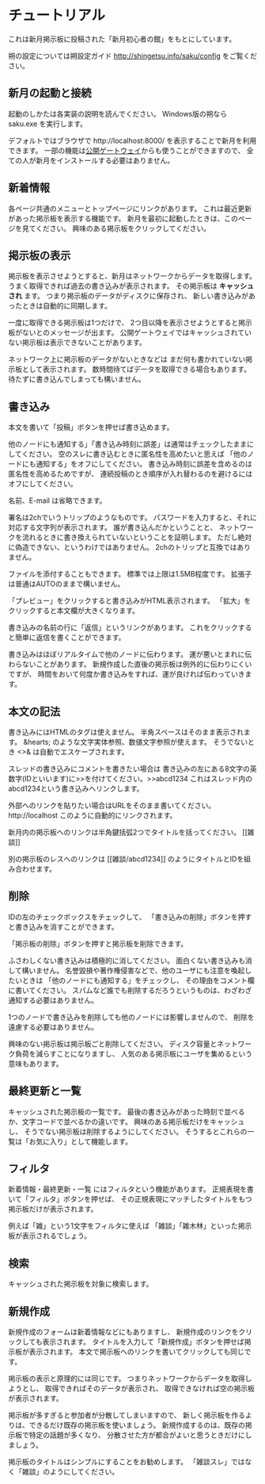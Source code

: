 # チュートリアル

これは新月掲示板に投稿された「新月初心者の館」をもとにしています。

朔の設定については朔設定ガイド http://shingetsu.info/saku/config をご覧ください。

## 新月の起動と接続

起動のしかたは各実装の説明を読んでください。
Windows版の朔なら saku.exe を実行します。

デフォルトではブラウザで
http://localhost:8000/
を表示することで新月を利用できます。
一部の機能は[公開ゲートウェイ](/gateways.md)からも使うことができますので、
全ての人が新月をインストールする必要はありません。

## 新着情報

各ページ共通のメニューとトップページにリンクがあります。
これは最近更新があった掲示板を表示する機能です。
新月を最初に起動したときは、このページを見てください。
興味のある掲示板をクリックしてください。

## 掲示板の表示

掲示板を表示させようとすると、新月はネットワークからデータを取得します。
うまく取得できれば過去の書き込みが表示されます。
その掲示板は **キャッシュされ** ます。
つまり掲示板のデータがディスクに保存され、
新しい書き込みがあったときは自動的に同期します。

一度に取得できる掲示板は1つだけで、
2つ目以降を表示させようとすると掲示板がないとのメッセージが出ます。
公開ゲートウェイではキャッシュされていない掲示板は表示できないことがあります。

ネットワーク上に掲示板のデータがないときなどは
まだ何も書かれていない掲示板として表示されます。
数時間待てばデータを取得できる場合もあります。
待たずに書き込んでしまっても構いません。

## 書き込み

本文を書いて「投稿」ボタンを押せば書き込めます。

他のノードにも通知する」「書き込み時刻に誤差」は通常はチェックしたままにしてください。
空のスレに書き込むときに匿名性を高めたいと思えば
「他のノードにも通知する」をオフにしてください。
書き込み時刻に誤差を含めるのは匿名性を高めるためですが、
連続投稿のとき順序が入れ替わるのを避けるにはオフにしてください。

名前、E-mail は省略できます。

署名は2chでいうトリップのようなものです。
パスワードを入力すると、それに対応する文字列が表示されます。
誰が書き込んだかということと、
ネットワークを流れるときに書き換えられていないということを証明します。
ただし絶対に偽造できない、というわけではありません。
2chのトリップと互換ではありません。

ファイルを添付することもできます。
標準では上限は1.5MB程度です。
拡張子は普通はAUTOのままで構いません。

「プレビュー」をクリックすると書き込みがHTML表示されます。
「拡大」をクリックすると本文欄が大きくなります。

書き込みの名前の行に「返信」というリンクがあります。
これをクリックすると簡単に返信を書くことができます。

書き込みはほぼリアルタイムで他のノードに伝わります。
運が悪いとまれに伝わらないことがあります。
新規作成した直後の掲示板は例外的に伝わりにくいですが、
時間をおいて何度か書き込みをすれば、運が良ければ伝わっていきます。

## 本文の記法

書き込みにはHTMLのタグは使えません。
半角スペースはそのまま表示されます。
&amp;hearts; のような文字実体参照、数値文字参照が使えます。
そうでないとき &lt;&gt;&amp; は自動でエスケープされます。

スレッドの書き込みにコメントを書きたい場合は
書き込みの左にある8文字の英数字(IDといいます)に&gt;&gt;を付けてください。&gt;&gt;abcd1234
これはスレッド内のabcd1234という書き込みへリンクします。

外部へのリンクを貼りたい場合はURLをそのまま書いてください。
http://localhost
このように自動的にリンクされます。

新月内の掲示板へのリンクは半角鍵括弧2つでタイトルを括ってください。
 [[雑談]]

別の掲示板のレスへのリンクは
 [[雑談/abcd1234]]
のようにタイトルとIDを組み合わせます。

## 削除

IDの左のチェックボックスをチェックして、
「書き込みの削除」ボタンを押すと書き込みを消すことができます。

「掲示板の削除」ボタンを押すと掲示板を削除できます。

ふさわしくない書き込みは積極的に消してください。
面白くない書き込みも消して構いません。
名誉毀損や著作権侵害などで、他のユーザにも注意を喚起したいときは
「他のノードにも通知する」をチェックし、
その理由をコメント欄に書いてください。
スパムなど誰でも削除するだろうというものは、わざわざ通知する必要はありません。

1つのノードで書き込みを削除しても他のノードには影響しませんので、
削除を遠慮する必要はありません。

興味のない掲示板は掲示板ごと削除してください。
ディスク容量とネットワーク負荷を減らすことになりますし、
人気のある掲示板にユーザを集めるという意味もあります。

## 最終更新と一覧

キャッシュされた掲示板の一覧です。
最後の書き込みがあった時刻で並べるか、文字コードで並べるかの違いです。
興味のある掲示板だけをキャッシュし、
そうでない掲示板は削除するようにしてください。
そうするとこれらの一覧は「お気に入り」として機能します。

## フィルタ

新着情報・最終更新・一覧
にはフィルタという機能があります。
正規表現を書いて「フィルタ」ボタンを押せば、
その正規表現にマッチしたタイトルをもつ掲示板だけが表示されます。

例えば「雑」という1文字をフィルタに使えば
「雑談」「雑木林」といった掲示板が表示されるでしょう。

## 検索

キャッシュされた掲示板を対象に検索します。

## 新規作成

新規作成のフォームは新着情報などにもありますし、
新規作成のリンクをクリックしても表示されます。
タイトルを入力して「新規作成」ボタンを押せば掲示板が表示されます。
本文で掲示板へのリンクを書いてクリックしても同じです。

掲示板の表示と原理的には同じです。
つまりネットワークからデータを取得しようとし、
取得できればそのデータが表示され、
取得できなければ空の掲示板が表示されます。

掲示板が多すぎると参加者が分散してしまいますので、
新しく掲示板を作るよりは、できるだけ既存の掲示板を使いましょう。
新規作成するのは、既存の掲示板で特定の話題が多くなり、
分散させた方が都合がよいと思うときだけにしましょう。

掲示板のタイトルはシンプルにすることをお勧めします。
「雑談スレ」ではなく「雑談」のようにしてください。
